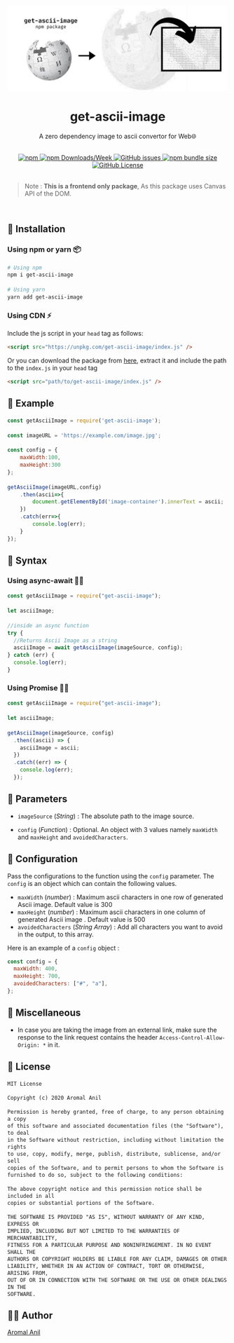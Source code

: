<div align="center">
	<img src="https://github.com/aromalanil/get-ascii-image/blob/master/demo/cover_image.jpg?raw=true" alt="Cover Image"></img>
    <h1>get-ascii-image</h1>
    <p>A zero dependency image to ascii convertor for Web🌐</p>
	<br/>
	<div align="center">
	<a href= "https://www.npmjs.com/package/get-ascii-image/v/latest">
		<img alt="npm" src="https://img.shields.io/npm/v/get-ascii-image?style=for-the-badge">
	</a>
	<a href= "https://www.npmjs.com/package/get-ascii-image/">
		<img alt="npm Downloads/Week" src="https://img.shields.io/npm/dw/get-ascii-image?style=for-the-badge">
	</a>
	<a href="https://github.com/aromalanil/get-ascii-image/issues">
		<img alt="GitHub issues" src="https://img.shields.io/github/issues/aromalanil/get-ascii-image?style=for-the-badge">
	</a>
	<a href= "https://www.npmjs.com/package/get-ascii-image/">
		<img alt="npm bundle size" src="https://img.shields.io/bundlephobia/minzip/get-ascii-image?style=for-the-badge">
	</a>
	<a href="https://github.com/aromalanil/get-ascii-image/blob/master/LICENSE">
		<img alt="GitHub License" src="https://img.shields.io/github/license/aromalanil/get-ascii-image?style=for-the-badge">
	</a>
	</div>
</div>

<br/>

> Note : **This is a frontend only package**, As this package uses Canvas API of the DOM.

<br/>

## 🧰 Installation

### Using npm or yarn 📦

```bash
# Using npm
npm i get-ascii-image

# Using yarn
yarn add get-ascii-image
```

### Using CDN ⚡

Include the js script in your `head` tag as follows:

```html
<script src="https://unpkg.com/get-ascii-image/index.js" />
```

Or you can download the package from [here](https://github.com/aromalanil/get-ascii-image/archive/master.zip), extract it and include the path to the `index.js` in your `head` tag

```html
<script src="path/to/get-ascii-image/index.js" />
```

## 🍰 Example

```js
const getAsciiImage = require('get-ascii-image');

const imageURL = 'https://example.com/image.jpg';

const config = {
	maxWidth:100,
	maxHeight:300
};

getAsciiImage(imageURL,config)
	.then(ascii=>{
		document.getElementById('image-container').innerText = ascii;
	})
	.catch(err=>{
		console.log(err);
	}
});
```

## 🧵 Syntax

### Using async-await ✋🏻

```js
const getAsciiImage = require("get-ascii-image");

let asciiImage;

//inside an async function
try {
  //Returns Ascii Image as a string
  asciiImage = await getAsciiImage(imageSource, config);
} catch (err) {
  console.log(err);
}
```

### Using Promise 🤝🏻

```js
const getAsciiImage = require("get-ascii-image");

let asciiImage;

getAsciiImage(imageSource, config)
  .then((ascii) => {
    asciiImage = ascii;
  })
  .catch((err) => {
    console.log(err);
  });
```

## 🍬 Parameters

- `imageSource` (_String_) : The absolute path to the image source.

- `config` (_Function_) : Optional. An object with 3 values namely `maxWidth` and `maxHeight` and `avoidedCharacters`.

## 🔧 Configuration

Pass the configurations to the function using the `config` parameter. The `config` is an object which can contain the following values.

- `maxWidth` (_number_) : Maximum ascii characters in one row of generated Ascii image. Default value is 300
- `maxHeight` (_number_) : Maximum ascii characters in one column of generated Ascii image . Default value is 500
- `avoidedCharacters` (_String Array_) : Add all characters you want to avoid in the output, to this array.

Here is an example of a `config` object :

```js
const config = {
  maxWidth: 400,
  maxHeight: 700,
  avoidedCharacters: ["#", "a"],
};
```

## 🔗 Miscellaneous

- In case you are taking the image from an external link, make sure the response to the link request contains the header `Access-Control-Allow-Origin: *` in it.

## 📜 License

```
MIT License

Copyright (c) 2020 Aromal Anil

Permission is hereby granted, free of charge, to any person obtaining a copy
of this software and associated documentation files (the "Software"), to deal
in the Software without restriction, including without limitation the rights
to use, copy, modify, merge, publish, distribute, sublicense, and/or sell
copies of the Software, and to permit persons to whom the Software is
furnished to do so, subject to the following conditions:

The above copyright notice and this permission notice shall be included in all
copies or substantial portions of the Software.

THE SOFTWARE IS PROVIDED "AS IS", WITHOUT WARRANTY OF ANY KIND, EXPRESS OR
IMPLIED, INCLUDING BUT NOT LIMITED TO THE WARRANTIES OF MERCHANTABILITY,
FITNESS FOR A PARTICULAR PURPOSE AND NONINFRINGEMENT. IN NO EVENT SHALL THE
AUTHORS OR COPYRIGHT HOLDERS BE LIABLE FOR ANY CLAIM, DAMAGES OR OTHER
LIABILITY, WHETHER IN AN ACTION OF CONTRACT, TORT OR OTHERWISE, ARISING FROM,
OUT OF OR IN CONNECTION WITH THE SOFTWARE OR THE USE OR OTHER DEALINGS IN THE
SOFTWARE.
```

## ✍🏻 Author

[Aromal Anil](https://aromalanil.me)
